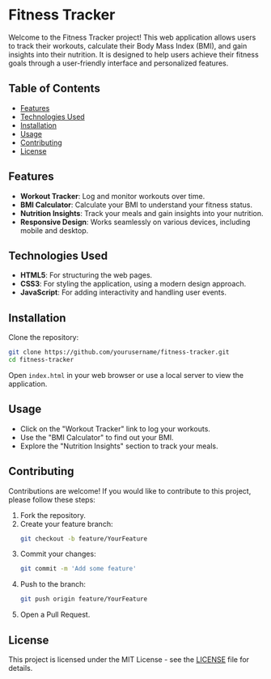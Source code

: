 
# Fitness Tracker

Welcome to the Fitness Tracker project! This web application allows users to track their workouts, calculate their Body Mass Index (BMI), and gain insights into their nutrition. It is designed to help users achieve their fitness goals through a user-friendly interface and personalized features.

## Table of Contents
- [Features](#features)
- [Technologies Used](#technologies-used)
- [Installation](#installation)
- [Usage](#usage)
- [Contributing](#contributing)
- [License](#license)

## Features
- **Workout Tracker**: Log and monitor workouts over time.
- **BMI Calculator**: Calculate your BMI to understand your fitness status.
- **Nutrition Insights**: Track your meals and gain insights into your nutrition.
- **Responsive Design**: Works seamlessly on various devices, including mobile and desktop.

## Technologies Used
- **HTML5**: For structuring the web pages.
- **CSS3**: For styling the application, using a modern design approach.
- **JavaScript**: For adding interactivity and handling user events.


## Installation
Clone the repository:
```bash
git clone https://github.com/yourusername/fitness-tracker.git
cd fitness-tracker
```
Open `index.html` in your web browser or use a local server to view the application.

## Usage
- Click on the "Workout Tracker" link to log your workouts.
- Use the "BMI Calculator" to find out your BMI.
- Explore the "Nutrition Insights" section to track your meals.

## Contributing
Contributions are welcome! If you would like to contribute to this project, please follow these steps:
1. Fork the repository.
2. Create your feature branch:
    ```bash
    git checkout -b feature/YourFeature
    ```
3. Commit your changes:
    ```bash
    git commit -m 'Add some feature'
    ```
4. Push to the branch:
    ```bash
    git push origin feature/YourFeature
    ```
5. Open a Pull Request.

## License
This project is licensed under the MIT License - see the [LICENSE](LICENSE) file for details.

